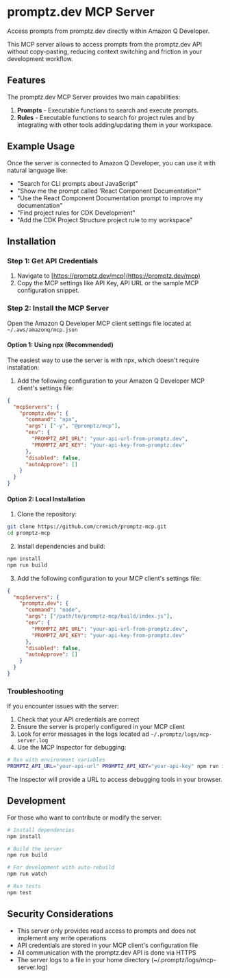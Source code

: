 # promptz.dev MCP Server

Access prompts from promptz.dev directly within Amazon Q Developer.

This MCP server allows to access prompts from the promptz.dev API without copy-pasting, reducing context switching and friction in your development workflow.

## Features

The promptz.dev MCP Server provides two main capabilities:

1. **Prompts** - Executable functions to search and execute prompts.
2. **Rules** - Executable functions to search for project rules and by integrating with other tools adding/updating them in your workspace.

## Example Usage

Once the server is connected to Amazon Q Developer, you can use it with natural language like:

- "Search for CLI prompts about JavaScript"
- "Show me the prompt called 'React Component Documentation'"
- "Use the React Component Documentation prompt to improve my documentation"
- "Find project rules for CDK Development"
- "Add the CDK Project Structure project rule to my workspace"

## Installation

### Step 1: Get API Credentials

1. Navigate to [https://promptz.dev/mcp](https://promptz.dev/mcp)
2. Copy the MCP settings like API Key, API URL or the sample MCP configuration snippet.

### Step 2: Install the MCP Server

Open the Amazon Q Developer MCP client settings file located at `~/.aws/amazonq/mcp.json`

#### Option 1: Using npx (Recommended)

The easiest way to use the server is with npx, which doesn't require installation:

1. Add the following configuration to your Amazon Q Developer MCP client's settings file:

```json
{
  "mcpServers": {
    "promptz.dev": {
      "command": "npx",
      "args": ["-y", "@promptz/mcp"],
      "env": {
        "PROMPTZ_API_URL": "your-api-url-from-promptz.dev",
        "PROMPTZ_API_KEY": "your-api-key-from-promptz.dev"
      },
      "disabled": false,
      "autoApprove": []
    }
  }
}
```

#### Option 2: Local Installation

1. Clone the repository:

```bash
git clone https://github.com/cremich/promptz-mcp.git
cd promptz-mcp
```

2. Install dependencies and build:

```bash
npm install
npm run build
```

3. Add the following configuration to your MCP client's settings file:

```json
{
  "mcpServers": {
    "promptz.dev": {
      "command": "node",
      "args": ["/path/to/promptz-mcp/build/index.js"],
      "env": {
        "PROMPTZ_API_URL": "your-api-url-from-promptz.dev",
        "PROMPTZ_API_KEY": "your-api-key-from-promptz.dev"
      },
      "disabled": false,
      "autoApprove": []
    }
  }
}
```

### Troubleshooting

If you encounter issues with the server:

1. Check that your API credentials are correct
2. Ensure the server is properly configured in your MCP client
3. Look for error messages in the logs located ad `~/.promptz/logs/mcp-server.log`
4. Use the MCP Inspector for debugging:

```bash
# Run with environment variables
PROMPTZ_API_URL="your-api-url" PROMPTZ_API_KEY="your-api-key" npm run inspector
```

The Inspector will provide a URL to access debugging tools in your browser.

## Development

For those who want to contribute or modify the server:

```bash
# Install dependencies
npm install

# Build the server
npm run build

# For development with auto-rebuild
npm run watch

# Run tests
npm test
```

## Security Considerations

- This server only provides read access to prompts and does not implement any write operations
- API credentials are stored in your MCP client's configuration file
- All communication with the promptz.dev API is done via HTTPS
- The server logs to a file in your home directory (~/.promptz/logs/mcp-server.log)
